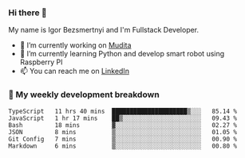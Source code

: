 ### Hi there 👋

My name is Igor Bezsmertnyi and I'm Fullstack Developer.

- 🔭 I’m currently working on [Mudita](https://mudita.com/)
- 🌱 I’m currently learning Python and develop smart robot using Raspberry PI
- 📫 You can reach me on [LinkedIn](https://www.linkedin.com/in/igor-bezsmertnyi-529522114/)

### 🧮 My weekly development breakdown
<!--START_SECTION:waka-->

```text
TypeScript   11 hrs 40 mins  █████████████████████▒░░░   85.14 %
JavaScript   1 hr 17 mins    ██▒░░░░░░░░░░░░░░░░░░░░░░   09.43 %
Bash         18 mins         ▓░░░░░░░░░░░░░░░░░░░░░░░░   02.27 %
JSON         8 mins          ▒░░░░░░░░░░░░░░░░░░░░░░░░   01.05 %
Git Config   7 mins          ▒░░░░░░░░░░░░░░░░░░░░░░░░   00.90 %
Markdown     6 mins          ▒░░░░░░░░░░░░░░░░░░░░░░░░   00.80 %
```

<!--END_SECTION:waka-->

<!--
**igorbezsmertnyi/igorbezsmertnyi** is a ✨ _special_ ✨ repository because its `README.md` (this file) appears on your GitHub profile.

Here are some ideas to get you started:

- 🔭 I’m currently working on ...
- 🌱 I’m currently learning ...
- 👯 I’m looking to collaborate on ...
- 🤔 I’m looking for help with ...
- 💬 Ask me about ...
- 📫 How to reach me: ...
- 😄 Pronouns: ...
- ⚡ Fun fact: ...
-->
